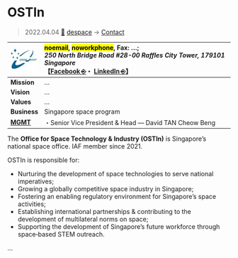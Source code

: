 # OSTIn
> 2022.04.04 [🚀](../../../index/index.md) [despace](../index.md) → [Contact](../contact.md)

|[![](../f/contact/o/ostin_logo1_thumb.webp)](../f/contact/o/ostin_logo1.webp)|<mark>noemail</mark>, <mark>noworkphone</mark>, Fax: …;<br> *250 North Bridge Road #28-00 Raffles City Tower, 179101 Singapore*<br> 【[Facebook ⎆](https://www.facebook.com/OSTInSingapore)・ [LinkedIn ⎆](https://sg.linkedin.com/company/ostinsingapore)】|
|:-|:-|
|**Mission**|…|
|**Vision**|…|
|**Values**|…|
|**Business**|Singapore space program|
|**[MGMT](../mgmt.md)**|・Senior Vice President & Head — David TAN Cheow Beng|

The **Office for Space Technology & Industry (OSTIn)** is Singapore’s national space office. IAF member since 2021.

OSTIn is responsible for:

   - Nurturing the development of space technologies to serve national imperatives;
   - Growing a globally competitive space industry in Singapore;
   - Fostering an enabling regulatory environment for Singapore’s space activities;
   - Establishing international partnerships & contributing to the development of multilateral norms on space;
   - Supporting the development of Singapore’s future workforce through space‑based STEM outreach.

<p style="page-break-after:always"> </p>

…

